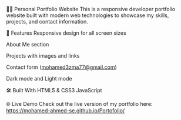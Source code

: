 🧑‍💼 Personal Portfolio Website
This is a responsive developer portfolio website built with modern web technologies to showcase my skills, projects, and contact information.

🚀 Features
Responsive design for all screen sizes

About Me section

Projects with images and links

Contact form (mohamed3zma77@gmail.com)

Dark mode and Light mode

🛠️ Built With
HTML5 & CSS3 JavaScript 


🌐 Live Demo
Check out the live version of my portfolio here: https://mohamed-ahmed-se.github.io/Portofolio/
